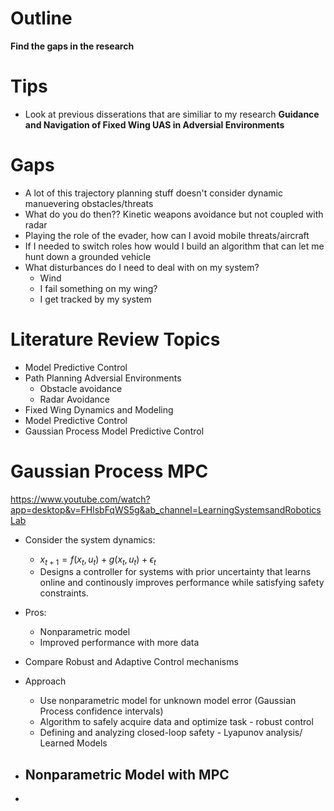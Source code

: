 # Outline
**Find the gaps in the research**


# Tips
- Look at previous disserations that are similiar to my research **Guidance and Navigation of Fixed Wing UAS in Adversial Environments**


# Gaps
- A lot of this trajectory planning stuff doesn't consider dynamic manuevering obstacles/threats 
- What do you do then?? Kinetic weapons avoidance but not coupled with radar 
- Playing the role of the evader, how can I avoid mobile threats/aircraft 
- If I needed to switch roles how would I build an algorithm that can let me hunt down a grounded vehicle 
- What disturbances do I need to deal with on my system? 
  - Wind 
  - I fail something on my  wing?
  - I get tracked by my system 

# Literature Review Topics
- Model Predictive Control 
- Path Planning Adversial Environments
  - Obstacle avoidance  
  - Radar Avoidance 
- Fixed Wing Dynamics and Modeling 
- Model Predictive Control 
- Gaussian Process Model Predictive Control  

# Gaussian Process MPC
https://www.youtube.com/watch?app=desktop&v=FHlsbFqWS5g&ab_channel=LearningSystemsandRoboticsLab
- Consider the system dynamics:
  - $x_{t+1} = f(x_t, u_t) + g(x_t,u_t) + \epsilon_t$
  - Designs a controller for systems with prior uncertainty that learns online and continously improves performance while satisfying safety constraints.
- Pros:
  - Nonparametric model 
  - Improved performance with more data 
- Compare Robust and Adaptive Control mechanisms 
- Approach
  - Use nonparametric model for unknown model error (Gaussian Process confidence intervals)
  - Algorithm to safely acquire data and optimize task - robust control 
  - Defining and analyzing closed-loop safety - Lyapunov analysis/ Learned Models

- ## Nonparametric Model with MPC
- 